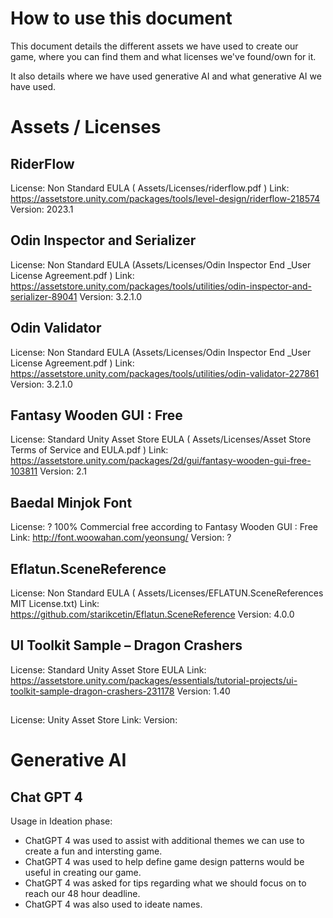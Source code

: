 # How to use this document
This document details the different assets we have used to create our game, where you can find them and what licenses we've found/own for it.

It also details where we have used generative AI and what generative AI we have used.

# Assets / Licenses
## RiderFlow
License: Non Standard EULA ( Assets/Licenses/riderflow.pdf )
Link: https://assetstore.unity.com/packages/tools/level-design/riderflow-218574
Version: 2023.1

## Odin Inspector and Serializer
License: Non Standard EULA (Assets/Licenses/Odin Inspector End _User License Agreement.pdf )
Link: https://assetstore.unity.com/packages/tools/utilities/odin-inspector-and-serializer-89041
Version: 3.2.1.0

## Odin Validator
License: Non Standard EULA (Assets/Licenses/Odin Inspector End _User License Agreement.pdf )
Link: https://assetstore.unity.com/packages/tools/utilities/odin-validator-227861
Version: 3.2.1.0

## Fantasy Wooden GUI : Free
License: Standard Unity Asset Store EULA ( Assets/Licenses/Asset Store Terms of Service and EULA.pdf )
Link: https://assetstore.unity.com/packages/2d/gui/fantasy-wooden-gui-free-103811
Version: 2.1

## Baedal Minjok Font
License: ? 100% Commercial free according to Fantasy Wooden GUI : Free
Link: http://font.woowahan.com/yeonsung/
Version: ?

## Eflatun.SceneReference
License: Non Standard EULA  ( Assets/Licenses/EFLATUN.SceneReferences MIT License.txt)
Link: https://github.com/starikcetin/Eflatun.SceneReference
Version: 4.0.0

## UI Toolkit Sample – Dragon Crashers
License: Standard Unity Asset Store EULA
Link: https://assetstore.unity.com/packages/essentials/tutorial-projects/ui-toolkit-sample-dragon-crashers-231178
Version: 1.40

## 
License: Unity Asset Store
Link: 
Version: 

# Generative AI
## Chat GPT 4
Usage in Ideation phase: 
- ChatGPT 4 was used to assist with additional themes we can use to create a fun and intersting game.
- ChatGPT 4 was used to help define game design patterns would be useful in creating our game.
- ChatGPT 4 was asked for tips regarding what we should focus on to reach our 48 hour deadline.
- ChatGPT 4 was also used to ideate names.

## 